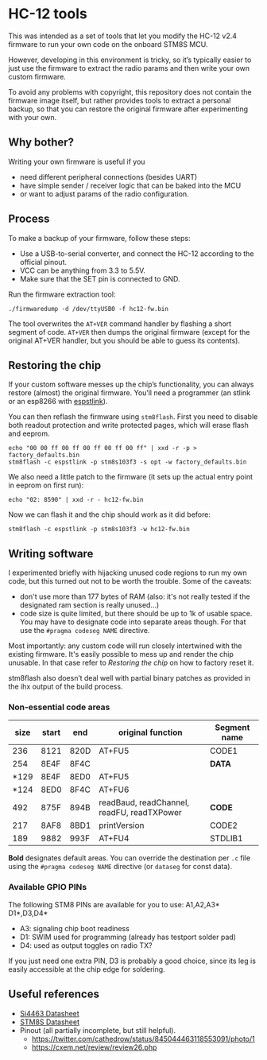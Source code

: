 # HC-12 tools

This was intended as a set of tools that let you modify the HC-12 v2.4 firmware
to run your own code on the onboard STM8S MCU.

However, developing in this environment is tricky, so it’s typically easier to just
use the firmware to extract the radio params and then write your own custom firmware.

To avoid any problems with copyright, this repository does not contain the firmware
image itself, but rather provides tools to extract a personal backup, so that you
can restore the original firmware after experimenting with your own.

## Why bother?

Writing your own firmware is useful if you

* need different peripheral connections (besides UART)
* have simple sender / receiver logic that can be baked into the MCU
* or want to adjust params of the radio configuration.

## Process

To make a backup of your firmware, follow these steps:

* Use a USB-to-serial converter, and connect the HC-12 according to the official pinout.
* VCC can be anything from 3.3 to 5.5V.
* Make sure that the SET pin is connected to GND.

Run the firmware extraction tool:

    ./firmwaredump -d /dev/ttyUSB0 -f hc12-fw.bin

The tool overwrites the `AT+VER` command handler by flashing a short segment of code.
`AT+VER` then dumps the original firmware (except for the original AT+VER handler,
but you should be able to guess its contents).

## Restoring the chip

If your custom software messes up the chip’s functionality, you can always restore
(almost) the original firmware. You’ll need a programmer (an stlink or an esp8266 with
[espstlink](https://github.com/rumpeltux/esp-stlink)).

You can then reflash the firmware using `stm8flash`. First you need to
disable both readout protection and write protected pages, which will erase flash and eeprom.

    echo "00 00 ff 00 ff 00 ff 00 ff 00 ff" | xxd -r -p > factory_defaults.bin
    stm8flash -c espstlink -p stm8s103f3 -s opt -w factory_defaults.bin

We also need a little patch to the firmware (it sets up the actual entry point in eeprom on first run):

    echo "02: 8590" | xxd -r - hc12-fw.bin

Now we can flash it and the chip should work as it did before:

    stm8flash -c espstlink -p stm8s103f3 -w hc12-fw.bin

## Writing software

I experimented briefly with hijacking unused code regions to run my own code,
but this turned out not to be worth the trouble. Some of the caveats:

* don't use more than 177 bytes of RAM (also: it's not really tested if the designated ram section is really unused…)
* code size is quite limited, but there should be up to 1k of usable space.
  You may have to designate code into separate areas though.
  For that use the `#pragma codeseg NAME` directive.

Most importantly: any custom code will run closely intertwined with the existing
firmware. It's easily possible to mess up and render the chip unusable.
In that case refer to *Restoring the chip* on how to factory reset it.

stm8flash also doesn’t deal well with partial binary patches as provided in the
ihx output of the build process.

### Non-essential code areas

| size| start| end  | original function                            | Segment name
|-----|------|------|----------------------------------------------|--------------
| 236 | 8121 | 820D | AT+FU5                                       | CODE1
| 254 | 8E4F | 8F4C |                                              | **DATA**
| *129|  8E4F|  8ED0|  AT+FU5                                      | 
| *124|  8ED0|  8F4C|  AT+FU6                                      | 
| 492 | 875F | 894B | readBaud, readChannel, readFU, readTXPower   | **CODE**
| 217 | 8AF8 | 8BD1 | printVersion                                 | CODE2
| 189 | 9882 | 993F | AT+FU4                                       | STDLIB1

**Bold** designates default areas. You can override the destination per `.c` file
using the `#pragma codeseg NAME` directive (or `dataseg` for const data).

### Available GPIO PINs

The following STM8 PINs are available for you to use:
A1,A2,A3\* D1\*,D3,D4\*

* A3: signaling chip boot readiness
* D1: SWIM used for programming (already has testport solder pad)
* D4: used as output toggles on radio TX?

If you just need one extra PIN, D3 is probably a good choice, since its leg
is easily accessible at the chip edge for soldering.

## Useful references

* [Si4463 Datasheet](https://www.silabs.com/documents/public/data-sheets/Si4464-63-61-60.pdf)
* [STM8S Datasheet](https://www.st.com/resource/en/datasheet/stm8s103f2.pdf)
* Pinout (all partially incomplete, but still helpful).
  * https://twitter.com/cathedrow/status/845044463118553091/photo/1
  * https://cxem.net/review/review26.php
